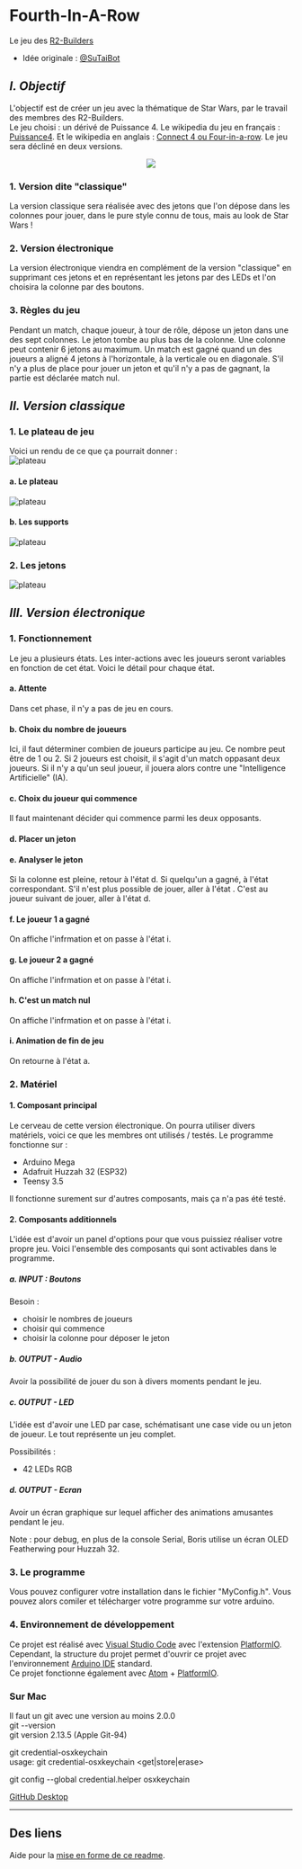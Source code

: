 # Fourth-In-A-Row

Le jeu des [R2-Builders](https://r2builders.fr)

- Idée originale : [@SuTaiBot](https://twitter.com/RUGeek2)

## ___I. Objectif___

L'objectif est de créer un jeu avec la thématique de Star Wars, par le travail des membres des R2-Builders.  
Le jeu choisi : un dérivé de Puissance 4. Le wikipedia du jeu en français : [Puissance4](https://fr.wikipedia.org/wiki/Puissance_4). Et le wikipedia en anglais : [Connect 4 ou Four-in-a-row](https://en.wikipedia.org/wiki/Connect_Four). Le jeu sera décliné en deux versions.

<p style="text-align: center;">
<img src="https://upload.wikimedia.org/wikipedia/commons/a/ad/Connect_Four.gif" />
</p>

### 1. Version dite "classique"

La version classique sera réalisée avec des jetons que l'on dépose dans les colonnes pour jouer, dans le pure style connu de tous, mais au look de Star Wars !

### 2. Version électronique

La version électronique viendra en complément de la version "classique" en supprimant ces jetons et en représentant les jetons par des LEDs et l'on choisira la colonne par des boutons.

### 3. Règles du jeu

Pendant un match, chaque joueur, à tour de rôle, dépose un jeton dans une des sept colonnes. Le jeton tombe au plus bas de la colonne. Une colonne peut contenir 6 jetons au maximum. Un match est gagné quand un des joueurs a aligné 4 jetons à l'horizontale, à la verticale ou en diagonale. S'il n'y a plus de place pour jouer un jeton et qu'il n'y a pas de gagnant, la partie est déclarée match nul.

## ___II. Version classique___

### 1. Le plateau de jeu

Voici un rendu de ce que ça pourrait donner :  
![plateau](https://raw.githubusercontent.com/BorisFR/FourthInARow/master/imagesgithub/Fourth-in-a-row-03.jpg)

#### a. Le plateau

![plateau](https://raw.githubusercontent.com/BorisFR/FourthInARow/master/imagesgithub/4thInARow-Frame.png)

#### b. Les supports

![plateau](https://raw.githubusercontent.com/BorisFR/FourthInARow/master/imagesgithub/4thInARow-Side.png)

### 2. Les jetons

![plateau](https://raw.githubusercontent.com/BorisFR/FourthInARow/master/imagesgithub/4thInARow-Token.png)

## ___III. Version électronique___

### **1. Fonctionnement**

Le jeu a plusieurs états. Les inter-actions avec les joueurs seront variables en fonction de cet état. Voici le détail pour chaque état.

#### a. Attente

Dans cet phase, il n'y a pas de jeu en cours.

#### b. Choix du nombre de joueurs

Ici, il faut déterminer combien de joueurs participe au jeu. Ce nombre peut être de 1 ou 2. Si 2 joueurs est choisit, il s'agit d'un match oppasant deux joueurs. Si il n'y a qu'un seul joueur, il jouera alors contre une  "Intelligence Artificielle" (IA).

#### c. Choix du joueur qui commence

Il faut maintenant décider qui commence parmi les deux opposants.

#### d. Placer un jeton

#### e. Analyser le jeton

Si la colonne est pleine, retour à l'état d.
Si quelqu'un a gagné, à l'état correspondant.
S'il n'est plus possible de jouer, aller à l'état .
C'est au joueur suivant de jouer, aller à l'état d.

#### f. Le joueur 1 a gagné

On affiche l'infrmation et on passe à l'état i.

#### g. Le joueur 2 a gagné

On affiche l'infrmation et on passe à l'état i.

#### h. C'est un match nul

On affiche l'infrmation et on passe à l'état i.

#### i. Animation de fin de jeu

On retourne à l'état a.

### **2. Matériel**

#### 1. Composant principal

Le cerveau de cette version électronique. On pourra utiliser divers matériels, voici ce que les membres ont utilisés / testés. Le programme fonctionne sur :

- Arduino Mega
- Adafruit Huzzah 32 (ESP32)
- Teensy 3.5

Il fonctionne surement sur d'autres composants, mais ça n'a pas été testé.

#### 2. Composants additionnels

L'idée est d'avoir un panel d'options pour que vous puissiez réaliser votre propre jeu. Voici l'ensemble des composants qui sont activables dans le programme.

##### a. INPUT : Boutons

Besoin :

- choisir le nombres de joueurs
- choisir qui commence
- choisir la colonne pour déposer le jeton

##### b. OUTPUT - Audio

Avoir la possibilité de jouer du son à divers moments pendant le jeu.

##### c. OUTPUT - LED

L'idée est d'avoir une LED par case, schématisant une case vide ou un jeton de joueur. Le tout représente un jeu complet.

Possibilités :

- 42 LEDs RGB

##### d. OUTPUT - Ecran

Avoir un écran graphique sur lequel afficher des animations amusantes pendant le jeu.

Note : pour debug, en plus de la console Serial, Boris utilise un écran OLED Featherwing pour Huzzah 32.

### 3. **Le programme**

Vous pouvez configurer votre installation dans le fichier "MyConfig.h". Vous pouvez alors comiler et télécharger votre programme sur votre arduino.

### 4. **Environnement de développement**

Ce projet est réalisé avec [Visual Studio Code](https://code.visualstudio.com) avec l'extension [PlatformIO](http://platformio.org).  
Cependant, la structure du projet permet d'ouvrir ce projet avec l'environnement [Arduino IDE](https://www.arduino.cc/en/Main/Software) standard.  
Ce projet fonctionne également avec [Atom](https://atom.io) + [PlatformIO](http://platformio.org).  

### Sur Mac

Il faut un git avec une version au moins 2.0.0  
git --version  
git version 2.13.5 (Apple Git-94)  
  
git credential-osxkeychain  
usage: git credential-osxkeychain <get|store|erase>  
  
git config --global credential.helper osxkeychain  

[GitHub Desktop](https://desktop.github.com)

**********************************************************

## Des liens

Aide pour la [mise en forme de ce readme](https://openclassrooms.com/courses/redigez-en-markdown).